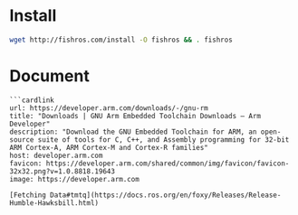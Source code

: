 # Install

```bash
wget http://fishros.com/install -O fishros && . fishros
```
# Document
```
```cardlink
url: https://developer.arm.com/downloads/-/gnu-rm
title: "Downloads | GNU Arm Embedded Toolchain Downloads – Arm Developer"
description: "Download the GNU Embedded Toolchain for ARM, an open-source suite of tools for C, C++, and Assembly programming for 32-bit ARM Cortex-A, ARM Cortex-M and Cortex-R families"
host: developer.arm.com
favicon: https://developer.arm.com/shared/common/img/favicon/favicon-32x32.png?v=1.0.8818.19643
image: https://developer.arm.com
```
```
[Fetching Data#tmtq](https://docs.ros.org/en/foxy/Releases/Release-Humble-Hawksbill.html)